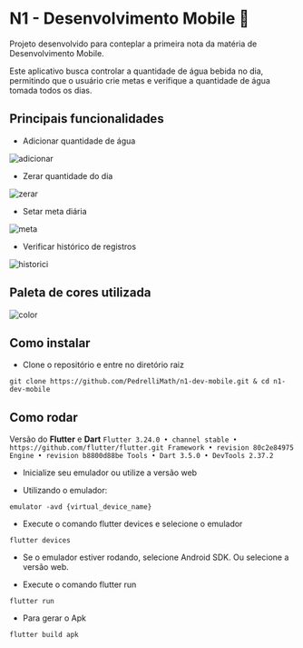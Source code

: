 # N1 - Desenvolvimento Mobile 📱

Projeto desenvolvido para conteplar a primeira nota da matéria de Desenvolvimento Mobile.

Este aplicativo busca controlar a quantidade de água bebida no dia, permitindo que o usuário
crie metas e verifique a quantidade de água tomada todos os dias.

## Principais funcionalidades

- Adicionar quantidade de água

![adicionar](./assets/gifs/adicionar.gif)

- Zerar quantidade do dia

![zerar](./assets/gifs/zerar.gif)

- Setar meta diária

![meta](./assets/gifs/meta.gif)

- Verificar histórico de registros

![historici](./assets/gifs/historico.gif)

## Paleta de cores utilizada

![color](./assets/collor.png)

## Como instalar

- Clone o repositório e entre no diretório raiz

```consle
git clone https://github.com/PedrelliMath/n1-dev-mobile.git & cd n1-dev-mobile
```

## Como rodar

Versão do **Flutter** e **Dart**
`Flutter 3.24.0 • channel stable • https://github.com/flutter/flutter.git
Framework • revision 80c2e84975
Engine • revision b8800d88be
Tools • Dart 3.5.0 • DevTools 2.37.2`

- Inicialize seu emulador ou utilize a versão web

- Utilizando o emulador:

```console
emulator -avd {virtual_device_name}
```

- Execute o comando flutter devices e selecione o emulador

```console
flutter devices
```

- Se o emulador estiver rodando, selecione Android SDK.
  Ou selecione a versão web.

- Execute o comando flutter run

```console
flutter run
```

- Para gerar o Apk

```console
flutter build apk
```
